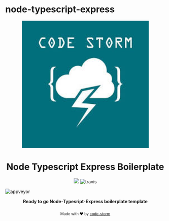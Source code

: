 # node-typescript-express

<p align="center">
  <img src="./code-storm-image.jpeg" alt="code-storm" width="400" />
</p>

<h1 align="center">Node Typescript Express Boilerplate</h1>

<p align="center">
  <img src="https://david-dm.org/code-storm/node-typescript-express/dev-status.svg"/>
  
  <img src="https://api.travis-ci.org/code-storm/node-typescript-express.svg?branch=master" alt="travis" />

<img src="https://ci.appveyor.com/api/projects/status/49cm972vsgro9xwf?svg=true
" alt="appveyor" />
  
   
</p>

<p align="center">
  <b>Ready to go Node-Typesript-Express boilerplate template</b></br>
  </br>
  <sub>Made with ❤️ by <a href="https://github.com/code-storm">code-storm</a></sub>
</p>

<br />